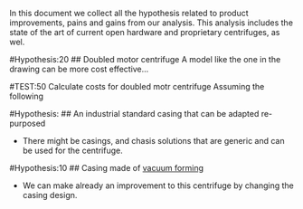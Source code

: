 In this document we collect all the hypothesis related to product improvements, pains and gains from our analysis. This analysis includes the state of the art of current open hardware and proprietary centrifuges, as wel.

#Hypothesis:20 ## Doubled motor centrifuge
A model like the one in the drawing can be more cost effective...


#TEST:50 Calculate costs for doubled motr centrifuge
Assuming the following


#Hypothesis: ## An industrial standard casing that can be adapted re-purposed
- There might be casings, and chasis solutions that are generic and can be used for the centrifuge.

#Hypothesis:10 ## Casing made of [vacuum forming](https://en.wikipedia.org/wiki/Vacuum_forming)
- We can make already an improvement to this centrifuge by changing the casing design.
